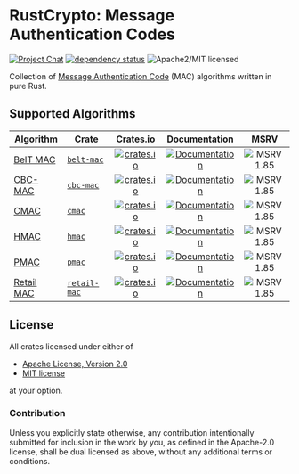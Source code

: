 # RustCrypto: Message Authentication Codes

[![Project Chat][chat-image]][chat-link]
[![dependency status][deps-image]][deps-link]
![Apache2/MIT licensed][license-image]

Collection of [Message Authentication Code][1] (MAC) algorithms written in pure Rust.

## Supported Algorithms

| Algorithm    | Crate          | Crates.io | Documentation | MSRV |
|--------------|----------------|:---------:|:-------------:|:----:|
| [BelT MAC]   | [`belt-mac`]   |   [![crates.io](https://img.shields.io/crates/v/belt-mac.svg)](https://crates.io/crates/belt-mac)   |   [![Documentation](https://docs.rs/belt-mac/badge.svg)](https://docs.rs/belt-mac)   | ![MSRV 1.85][msrv-1.85] |
| [CBC-MAC]    | [`cbc-mac`]    |    [![crates.io](https://img.shields.io/crates/v/cbc-mac.svg)](https://crates.io/crates/cbc-mac)    |    [![Documentation](https://docs.rs/cbc-mac/badge.svg)](https://docs.rs/cbc-mac)    | ![MSRV 1.85][msrv-1.85] |
| [CMAC]       | [`cmac`]       |       [![crates.io](https://img.shields.io/crates/v/cmac.svg)](https://crates.io/crates/cmac)       |       [![Documentation](https://docs.rs/cmac/badge.svg)](https://docs.rs/cmac)       | ![MSRV 1.85][msrv-1.85] |
| [HMAC]       | [`hmac`]       |       [![crates.io](https://img.shields.io/crates/v/hmac.svg)](https://crates.io/crates/hmac)       |       [![Documentation](https://docs.rs/hmac/badge.svg)](https://docs.rs/hmac)       | ![MSRV 1.85][msrv-1.85] |
| [PMAC]       | [`pmac`]       |       [![crates.io](https://img.shields.io/crates/v/pmac.svg)](https://crates.io/crates/pmac)       |       [![Documentation](https://docs.rs/pmac/badge.svg)](https://docs.rs/pmac)       | ![MSRV 1.85][msrv-1.85] |
| [Retail MAC] | [`retail-mac`] | [![crates.io](https://img.shields.io/crates/v/retail-mac.svg)](https://crates.io/crates/retail-mac) | [![Documentation](https://docs.rs/retail-mac/badge.svg)](https://docs.rs/retail-mac) | ![MSRV 1.85][msrv-1.85] |

## License

All crates licensed under either of

* [Apache License, Version 2.0](http://www.apache.org/licenses/LICENSE-2.0)
* [MIT license](http://opensource.org/licenses/MIT)

at your option.

### Contribution

Unless you explicitly state otherwise, any contribution intentionally submitted for inclusion in the work by you, as defined in the Apache-2.0 license, shall be dual licensed as above, without any additional terms or conditions.

[//]: # (badges)

[chat-image]: https://img.shields.io/badge/zulip-join_chat-blue.svg
[chat-link]: https://rustcrypto.zulipchat.com/#narrow/stream/260044-MACs
[license-image]: https://img.shields.io/badge/license-Apache2.0/MIT-blue.svg
[deps-image]: https://deps.rs/repo/github/RustCrypto/MACs/status.svg
[deps-link]: https://deps.rs/repo/github/RustCrypto/MACs
[msrv-1.85]: https://img.shields.io/badge/rustc-1.85.0+-blue.svg

[//]: # (crates)

[`belt-mac`]: ./belt-mac
[`cbc-mac`]: ./cbc-mac
[`cmac`]: ./cmac
[`hmac`]: ./hmac
[`pmac`]: ./pmac
[`retail-mac`]: ./retail-mac

[//]: # (footnotes)

[1]: https://en.wikipedia.org/wiki/Message_authentication_code

[//]: # (algorithms)

[BelT MAC]: https://apmi.bsu.by/assets/files/std/belt-spec371.pdf
[CBC-MAC]: https://en.wikipedia.org/wiki/CBC-MAC
[CMAC]: https://en.wikipedia.org/wiki/One-key_MAC
[HMAC]: https://en.wikipedia.org/wiki/HMAC
[PMAC]: https://en.wikipedia.org/wiki/PMAC_(cryptography)
[Retail MAC]: https://en.wikipedia.org/wiki/ISO/IEC_9797-1#MAC_algorithm_3
